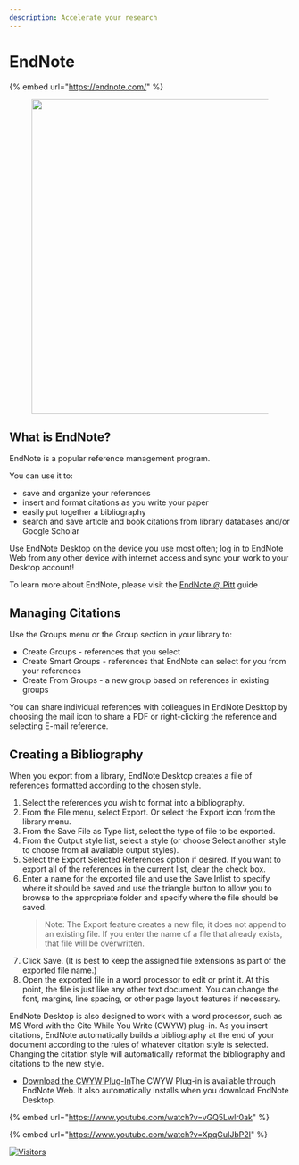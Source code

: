 ```yaml
---
description: Accelerate your research
---
```


# EndNote

{% embed url="https://endnote.com/" %}

<div data-full-width="false">

<figure><img src="https://libapps.s3.amazonaws.com/accounts/925/images/endnote3.JPG" alt="" width="563"></figure>

</div>

## What is EndNote?

EndNote is a popular reference management program.

You can use it to:

* save and organize your references
* insert and format citations as you write your paper
* easily put together a bibliography
* search and save article and book citations from library databases and/or Google Scholar

Use EndNote Desktop on the device you use most often; log in to EndNote Web from any other device with internet access and sync your work to your Desktop account!

To learn more about EndNote, please visit the [EndNote @ Pitt](http://pitt.libguides.com/endnote) guide

## Managing Citations

Use the Groups menu or the Group section in your library to:

* Create Groups - references that you select
* Create Smart Groups - references that EndNote can select for you from your references
* Create From Groups - a new group based on references in existing groups

You can share individual references with colleagues in EndNote Desktop by choosing the mail icon to share a PDF or right-clicking the reference and selecting E-mail reference.

## Creating a Bibliography

When you export from a library, EndNote Desktop creates a file of references formatted according to the chosen style.

1. Select the references you wish to format into a bibliography.
2. From the File menu, select Export. Or select the Export icon from the library menu.
3. From the Save File as Type list, select the type of file to be exported.
4. From the Output style list, select a style (or choose Select another style to choose from all available output styles).
5. Select the Export Selected References option if desired. If you want to export all of the references in the current list, clear the check box.
6. Enter a name for the exported file and use the Save Inlist to specify where it should be saved and use the triangle button to allow you to browse to the appropriate folder and specify where the file should be saved.
   > Note: The Export feature creates a new file; it does not append to an existing file. If you enter the name of a file that already exists, that file will be overwritten.
7. Click Save. (It is best to keep the assigned file extensions as part of the exported file name.)
8. Open the exported file in a word processor to edit or print it. At this point, the file is just like any other text document. You can change the font, margins, line spacing, or other page layout features if necessary.

EndNote Desktop is also designed to work with a word processor, such as MS Word with the Cite While You Write (CWYW) plug-in. As you insert citations, EndNote automatically builds a bibliography at the end of your document according to the rules of whatever citation style is selected. Changing the citation style will automatically reformat the bibliography and citations to the new style.

* [Download the CWYW Plug-In](https://www.myendnoteweb.com/EndNoteWeb.html?func=downloadInstallers&)The CWYW Plug-in is available through EndNote Web. It also automatically installs when you download EndNote Desktop.

{% embed url="https://www.youtube.com/watch?v=vGQ5Lwlr0ak" %}

{% embed url="https://www.youtube.com/watch?v=XpqGuIJbP2I" %}

[![Visitors](https://api.visitorbadge.io/api/visitors?path=https%3A%2F%2Fgithub.com%2Fdrshahizan\&labelColor=%23697689\&countColor=%23555555\&style=plastic)](https://visitorbadge.io/status?path=https%3A%2F%2Fgithub.com%2Fdrshahizan)

